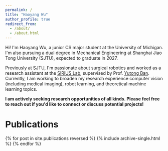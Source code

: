 ```yaml
---
permalink: /
title: "Haoyang Wu"
author_profile: true
redirect_from: 
  - /about/
  - /about.html
---
```


Hi! I'm Haoyang Wu, a junior CS major student at the University of Michigan. I'm also pursuing a dual degree in Mechanical Engineering at Shanghai Jiao Tong University (SJTU), expected to graduate in 2027.

Previously at SJTU, I'm passionate about surgical robotics and worked as a research assistant at the [SIRIUS Lab](https://banyutong.github.io/sirius_lab_website/index.html#research), supervised by Prof. [Yutong Ban](https://people.csail.mit.edu/yban/). Currently, I am working to broaden my research experience computer vision (including medical imaging), robot learning, and theoretical machine learning topics.

**I am actively seeking research opportunities of all kinds. Please feel free to reach out if you'd like to connect or discuss potential projects!**

# Publications

{% for post in site.publications reversed %}
  {% include archive-single.html %}
{% endfor %}